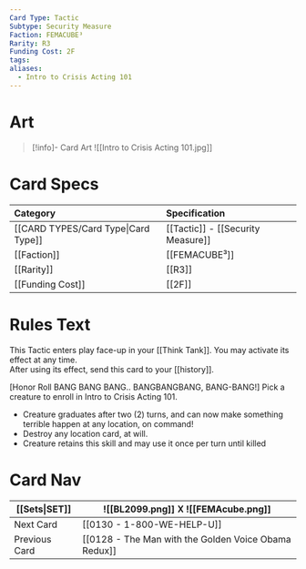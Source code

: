 ```yaml
---
Card Type: Tactic
Subtype: Security Measure
Faction: FEMACUBE³
Rarity: R3
Funding Cost: 2F
tags: 
aliases:
  - Intro to Crisis Acting 101
---
```

# Art

> [!info]- Card Art
> ![[Intro to Crisis Acting 101.jpg]]

# Card Specs

| Category | Specification| 
| :--- | :--- |
| [[CARD TYPES/Card Type\|Card Type]] | [[Tactic]] - [[Security Measure]] |
| [[Faction]] | [[FEMACUBE³]] |  
| [[Rarity]] | [[R3]] |  
| [[Funding Cost]] | [[2F]] |  

# Rules Text  

This Tactic enters play face-up in your [[Think Tank]]. 
You may activate its effect at any time.  
After using its effect, send this card to your [[history]].  

[Honor Roll BANG BANG BANG.. BANGBANGBANG, BANG-BANG!] 
Pick a creature to enroll in Intro to Crisis Acting 101.
- Creature graduates after two (2) turns, and can now make something terrible happen at any location, on command!
- Destroy any location card, at will.
- Creature retains this skill and may use it once per turn until killed

# Card Nav

| [[Sets\|SET]] |  ![[BL2099.png]] 𐌢 ![[FEMAcube.png]] |
| ------------- | ------------------------------ |
| Next Card     | [[0130 - 1-800-WE-HELP-U]] |
| Previous Card | [[0128 - The Man with the Golden Voice Obama Redux]] |


